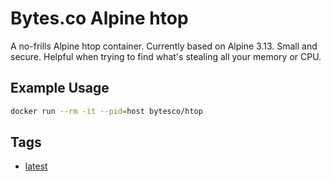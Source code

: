# Bytes.co Alpine htop

A no-frills Alpine htop container. Currently based on Alpine 3.13. Small and secure. Helpful when trying to find what's stealing all your memory or CPU.

## Example Usage
```bash
docker run --rm -it --pid=host bytesco/htop
```

## Tags
- [latest](https://github.com/BytesCo/docker-htop/blob/main/Dockerfile)
